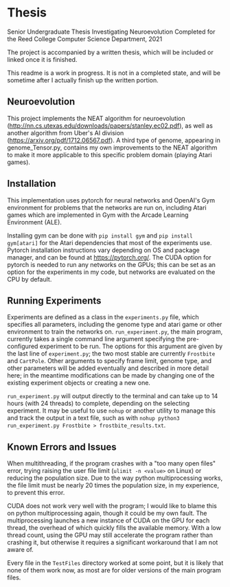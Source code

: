 # Thesis
Senior Undergraduate Thesis Investigating Neuroevolution
Completed for the Reed College Computer Science Department, 2021

The project is accompanied by a written thesis, which will be included or linked once it is finished. 

This readme is a work in progress. It is not in a completed state, and will be sometime after I actually finish up the written portion.

## Neuroevolution
This project implements the NEAT algorithm for neuroevolution (http://nn.cs.utexas.edu/downloads/papers/stanley.ec02.pdf), as well as another algorithm from Uber's AI division (https://arxiv.org/pdf/1712.06567.pdf). A third type of genome, appearing in genome_Tensor.py, contains my own improvements to the NEAT algorithm to make it more applicable to this specific problem domain (playing Atari games).

## Installation
This implementation uses pytorch for neural networks and OpenAI's Gym environment for problems that the networks are run on, including Atari games which are implemented in Gym with the Arcade Learning Environment (ALE).

Installing gym can be done with `pip install gym` and `pip install gym[atari]` for the Atari dependencies that most of the experiments use. Pytorch installation instructions vary depending on OS and package manager, and can be found at https://pytorch.org/. The CUDA option for pytorch is needed to run any networks on the GPUs; this can be set as an option for the experiments in my code, but networks are evaluated on the CPU by default.

## Running Experiments
Experiments are defined as a class in the `experiments.py` file, which specifies all parameters, including the genome type and atari game or other environment to train the networks on. `run_experiment.py`, the main program, currently takes a single command line argument specifying the pre-configured experiment to be run. The options for this argument are given by the last line of `experiment.py`; the two most stable are currently `Frostbite` and `CartPole`. Other arguments to specify frame limit, genome type, and other parameters will be added eventually and described in more detail here; in the meantime modifications can be made by changing one of the existing experiment objects or creating a new one.

`run_experiment.py` will output directly to the terminal and can take up to 14 hours (with 24 threads) to complete, depending on the selecting experiment. It may be useful to use `nohup` or another utility to manage this and track the output in a text file, such as with `nohup python3 run_experiment.py Frostbite > frostbite_results.txt`.

## Known Errors and Issues
When multithreading, if the program crashes with a "too many open files" error, trying raising the user file limit (`ulimit -n <value>` on Linux) or reducing the population size. Due to the way python multiprocessing works, the file limit must be nearly 20 times the population size, in my experience, to prevent this error.

CUDA does not work very well with the program; I would like to blame this on python multiprocessing again, though it could be my own fault. The multiprocessing launches a new instance of CUDA on the GPU for each thread, the overhead of which quickly fills the available memory. With a low thread count, using the GPU may still accelerate the program rather than crashing it, but otherwise it requires a significant workaround that I am not aware of.

Every file in the `TestFiles` directory worked at some point, but it is likely that none of them work now, as most are for older versions of the main program files.


